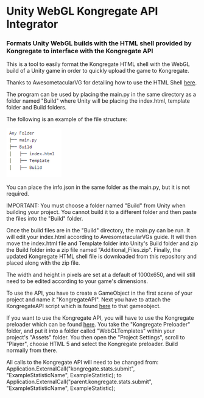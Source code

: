 # Unity WebGL Kongregate API Integrator
### Formats Unity WebGL builds with the HTML shell provided by Kongregate to interface with the Kongregate API

This is a tool to easily format the Kongregate HTML shell with the WebGL build of a Unity game in order to
quickly upload the game to Kongregate.

Thanks to AwesometacularVG for detailing how to use the HTML Shell [here](https://www.kongregate.com/forums/1021798-game-programming-subforum/topics/614955-guide-uploading-unity-webgl-games-with-kongs-api).

The program can be used by placing the main.py in the same directory as a folder named "Build" where Unity
will be placing the index.html, template folder and Build folders.

The following is an example of the file structure: 

![Example file structure](https://raw.githubusercontent.com/bhattarai333/UnityWebGLKongregateAPIIntegrator/master/filestructure.png)

You can place the info.json in the same folder as the main.py, but it is not required.

IMPORTANT: You must choose a folder named "Build" from Unity when building your project. You cannot build it to a different folder and then paste the files into the "Build" folder.

Once the build files are in the "Build" directory, the main.py can be run. It will edit your index.html according 
to AwesometacularVGs guide. It will then move the index.html file and Template folder into Unity's Build folder
and zip the Build folder into a zip file named "Additional_Files.zip". Finally, the updated Kongregate HTML shell
file is downloaded from this repository and placed along with the zip file.

The width and height in pixels are set at a default of 1000x650, and will still need to be edited according to your
game's dimensions.

To use the API, you have to create a GameObject in the first scene of your project and name it "KongregateAPI". 
Next you have to attach the KongregateAPI script which is found [here](https://docs.kongregate.com/docs/unity-api) to that gameobject.

If you want to use the Kongregate API, you will have to use the Kongregate preloader which can be found [here](https://github.com/kongregate/webgl-preloader).
You take the "Kongregate Preloader" folder, and put it into a folder called "WebGLTemplates" within your project's "Assets" folder. 
You then open the "Project Settings", scroll to "Player", choose HTML 5 and select the Kongregate preloader. Build normally
from there.

All calls to the Kongregate API will need to be changed from:
Application.ExternalCall("kongregate.stats.submit", "ExampleStatisticName", ExampleStatistic);
to
Application.ExternalCall("parent.kongregate.stats.submit", "ExampleStatisticName", ExampleStatistic);

